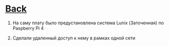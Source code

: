 # [Back](https://github.com/ifanzilka/Robo_R2-D2)

1. На саму плату было предустановлена система Lunix (Заточенная) по Paspberry Pi 4

2. Сделали удаленный доступ к нему в рамках одной сети
